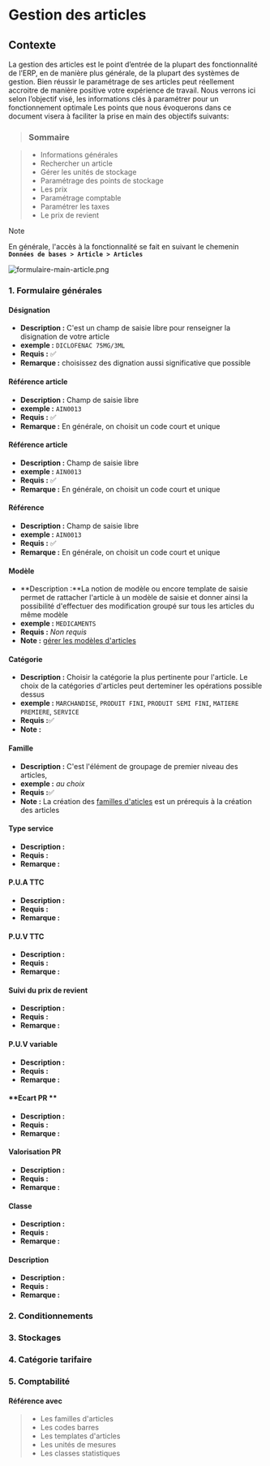 # Gestion des articles

## Contexte

La gestion des articles est le point d’entrée de la plupart des fonctionnalité de l’ERP, en de manière plus générale, de la plupart des systèmes de gestion.
Bien réussir le paramétrage de ses articles peut réellement accroitre de manière positive votre expérience de travail. Nous verrons ici selon l’objectif visé, les informations clés à paramétrer pour un fonctionnement optimale
Les points que nous évoquerons dans ce document visera à faciliter la prise en main des objectifs suivants:

> ### Sommaire

> - Informations générales
> - Rechercher un article
> - Gérer les unités de stockage
> - Paramétrage des points de stockage
> - Les prix
> - Paramétrage comptable
> - Paramétrer les taxes
> - Le prix de revient

> [!NOTE]  
> En générale, l'accès à la fonctionnalité se fait en suivant le chemenin **`Données de bases > Article > Articles`**

![formulaire-main-article.png](https://i.postimg.cc/FHbndQ18/formulaire-main-article.png)

### 1. Formulaire générales

#### **Désignation**

- **Description :** C'est un champ de saisie libre pour renseigner la disignation de votre article
- **exemple :** `DICLOFENAC 75MG/3ML`
- **Requis :** ✅
- **Remarque :** choisissez des dignation aussi significative que possible

#### **Référence article**

- **Description :** Champ de saisie libre
- **exemple :** `AIN0013`
- **Requis :** ✅
- **Remarque :** En générale, on choisit un code court et unique

#### **Référence article**

- **Description :** Champ de saisie libre
- **exemple :** `AIN0013`
- **Requis :** ✅
- **Remarque :** En générale, on choisit un code court et unique

#### **Référence**

- **Description :** Champ de saisie libre
- **exemple :** `AIN0013`
- **Requis :** ✅
- **Remarque :** En générale, on choisit un code court et unique

#### **Modèle**

- **Description :**La notion de modèle ou encore template de saisie permet de rattacher l'article à un modèle de saisie et donner ainsi la possibilité d'effectuer des modification groupé sur tous les articles du même modèle
- **exemple :** `MEDICAMENTS`
- **Requis :** _Non requis_
- **Note :** [gérer les modèles d'articles](modele_article?path=donnee-de-base/modele_article.md)

#### **Catégorie**

- **Description :** Choisir la catégorie la plus pertinente pour l'article. Le choix de la catégories d'articles peut derteminer les opérations possible dessus
- **exemple :** `MARCHANDISE`, `PRODUIT FINI`, `PRODUIT SEMI FINI`, `MATIERE PREMIERE`, `SERVICE`
- **Requis :**✅
- **Note :**

#### **Famille**

- **Description :** C'est l'élément de groupage de premier niveau des articles,
- **exemple :** _au choix_
- **Requis :**✅
- **Note :** La création des [familles d'aticles](famille_article?path=donnee-de-base/famille-d-article.md) est un prérequis à la création des articles

#### **Type service**

- **Description :**
- **Requis :**
- **Remarque :**

#### **P.U.A TTC**

- **Description :**
- **Requis :**
- **Remarque :**

#### **P.U.V TTC**

- **Description :**
- **Requis :**
- **Remarque :**

#### **Suivi du prix de revient**

- **Description :**
- **Requis :**
- **Remarque :**

#### **P.U.V variable**

- **Description :**
- **Requis :**
- **Remarque :**

#### **Ecart PR **

- **Description :**
- **Requis :**
- **Remarque :**

#### **Valorisation PR**

- **Description :**
- **Requis :**
- **Remarque :**

#### **Classe**

- **Description :**
- **Requis :**
- **Remarque :**

#### **Description**

- **Description :**
- **Requis :**
- **Remarque :**

### 2. Conditionnements

### 3. Stockages

### 4. Catégorie tarifaire

### 5. Comptabilité

#### Référence avec

> - Les familles d'articles
> - Les codes barres
> - Les templates d'articles
> - Les unités de mesures
> - Les classes statistiques

